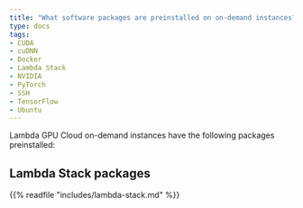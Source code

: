 ```yaml
---
title: "What software packages are preinstalled on on-demand instances?"
type: docs
tags:
- CUDA
- cuDNN
- Docker
- Lambda Stack
- NVIDIA
- PyTorch
- SSH
- TensorFlow
- Ubuntu
---
```


Lambda GPU Cloud on-demand instances have the following packages preinstalled:

## Lambda Stack packages

{{% readfile "includes/lambda-stack.md" %}}
